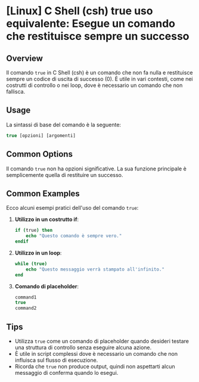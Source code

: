 # [Linux] C Shell (csh) true uso equivalente: Esegue un comando che restituisce sempre un successo

## Overview
Il comando `true` in C Shell (csh) è un comando che non fa nulla e restituisce sempre un codice di uscita di successo (0). È utile in vari contesti, come nei costrutti di controllo o nei loop, dove è necessario un comando che non fallisca.

## Usage
La sintassi di base del comando è la seguente:

```csh
true [opzioni] [argomenti]
```

## Common Options
Il comando `true` non ha opzioni significative. La sua funzione principale è semplicemente quella di restituire un successo. 

## Common Examples
Ecco alcuni esempi pratici dell'uso del comando `true`:

1. **Utilizzo in un costrutto if**:
   ```csh
   if (true) then
       echo "Questo comando è sempre vero."
   endif
   ```

2. **Utilizzo in un loop**:
   ```csh
   while (true)
       echo "Questo messaggio verrà stampato all'infinito."
   end
   ```

3. **Comando di placeholder**:
   ```csh
   command1
   true
   command2
   ```

## Tips
- Utilizza `true` come un comando di placeholder quando desideri testare una struttura di controllo senza eseguire alcuna azione.
- È utile in script complessi dove è necessario un comando che non influisca sul flusso di esecuzione.
- Ricorda che `true` non produce output, quindi non aspettarti alcun messaggio di conferma quando lo esegui.